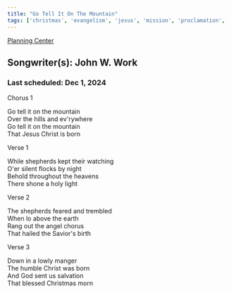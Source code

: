 ```yaml
---
title: "Go Tell It On The Mountain"
tags: ['christmas', 'evangelism', 'jesus', 'mission', 'proclamation', 'seasonal']
---
```


[Planning Center](https://services.planningcenteronline.com/songs/13158030)

## Songwriter(s): John W. Work
### Last scheduled: Dec 1, 2024          

Chorus 1  
  
Go tell it on the mountain  
Over the hills and ev'rywhere  
Go tell it on the mountain  
That Jesus Christ is born  
  
Verse 1  
  
While shepherds kept their watching  
O'er silent flocks by night  
Behold throughout the heavens  
There shone a holy light  
  
Verse 2  
  
The shepherds feared and trembled  
When lo above the earth  
Rang out the angel chorus  
That hailed the Savior's birth  
  
Verse 3  
  
Down in a lowly manger  
The humble Christ was born  
And God sent us salvation  
That blessed Christmas morn

